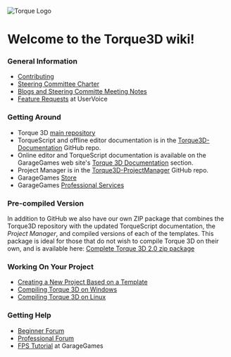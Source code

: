 ![Torque Logo](http://static.garagegames.com/static/pg/logokits/Torque-Logo_H.png)

# Welcome to the Torque3D wiki!

### General Information
* [Contributing](wiki/Contributing)
* [Steering Committee Charter](wiki/Steering-Committee-Charter)
* [Blogs and Steering Committe Meeting Notes](wiki/Blogs-and-Meeting-Notes)
* [Feature Requests](https://garagegames.uservoice.com) at UserVoice

### Getting Around
* Torque 3D [main repository](https://github.com/GarageGames/Torque3D)
* TorqueScript and offline editor documentation is in the [Torque3D-Documentation](https://github.com/GarageGames/Torque3D-Documentation) GitHub repo.
* Online editor and TorqueScript documentation is available on the GarageGames web site's [Torque 3D Documentation](http://www.garagegames.com/documentation/torque-3d) section.
* Project Manager is in the [Torque3D-ProjectManager](https://github.com/GarageGames/Torque3D-ProjectManager) GitHub repo.
* GarageGames [Store](http://www.garagegames.com/products)
* GarageGames [Professional Services](http://services.garagegames.com/)

### Pre-compiled Version
In addition to GitHub we also have our own ZIP package that combines the Torque3D repository with the updated TorqueScript documentation, the _Project Manager_, and compiled versions of each of the templates. This package is ideal for those that do not wish to compile Torque 3D on their own, and is available here: [Complete Torque 3D 2.0 zip package](http://mit.garagegames.com/Torque3D-2.0.zip)

### Working On Your Project
* [Creating a New Project Based on a Template](wiki/Creating-a-New-Project-Based-on-a-Template)
* [Compiling Torque 3D on Windows](wiki/Compiling-Torque-3D-on-Windows)
* [Compiling Torque 3D on Linux](wiki/Compiling-Torque-3D-on-Linux)

### Getting Help
* [Beginner Forum](http://www.garagegames.com/community/forums/73)
* [Professional Forum](http://www.garagegames.com/community/forums/63)
* [FPS Tutorial](http://www.garagegames.com/products/torque-3d/fps) at GarageGames
